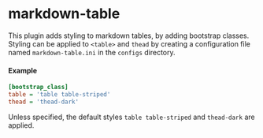 # markdown-table

This plugin adds styling to markdown tables, by adding bootstrap classes. Styling can be applied to `<table>` and `thead` by creating a configuration file named `markdown-table.ini` in the `configs` directory.

#### Example

```ini
[bootstrap_class]
table = 'table table-striped'
thead = 'thead-dark'
```

Unless specified, the default styles `table table-striped` and `thead-dark` are applied.
